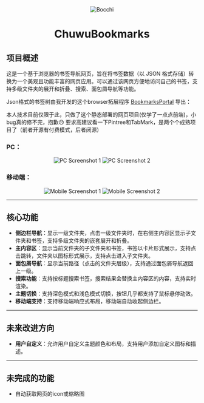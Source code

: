 <div align="center">
    <img src="https://github.com/user-attachments/assets/6e42f062-8cf9-4332-8d86-38ae92864233" alt="Bocchi">
    <h1>ChuwuBookmarks</h1>
</div>

## 项目概述

这是一个基于浏览器的书签导航网页，旨在将书签数据（以 JSON 格式存储）转换为一个美观且功能丰富的网页应用。可以通过该网页方便地访问自己的书签，支持多级文件夹的展开和折叠、搜索、面包屑导航等功能。

Json格式的书签树由我开发的这个browser拓展程序 [BookmarksPortal](https://github.com/HatsuChuwu/BookmarksPortal) 导出：

本人技术目前仅限于此，只做了这个静态部署的网页项目(仅学了一点点前端)，小bug真的修不完，抱歉😥
要求高建议看一下Pintree和TabMark，是两个个成熟项目了（前者开源有付费模式，后者闭源）

### PC：

<div align="center">
    <img src="https://github.com/user-attachments/assets/1432c882-c63b-47f2-b9ca-db3199253dee" alt="PC Screenshot 1">
    <img src="https://github.com/user-attachments/assets/26f70f91-5ec9-4585-a94f-52c690f5f0bc" alt="PC Screenshot 2">
</div>

### 移动端：

<div align="center">
    <img src="https://github.com/user-attachments/assets/a8302f6e-0dca-49bc-80ee-8792ba725fca" alt="Mobile Screenshot 1">
    <img src="https://github.com/user-attachments/assets/7267e7e6-5ff6-423e-85ef-ac670c1d2f31" alt="Mobile Screenshot 2">
</div>

---

## 核心功能

- **侧边栏导航**：显示一级文件夹，点击一级文件夹时，在右侧主内容区显示子文件夹和书签，支持多级文件夹的嵌套展开和折叠。
- **主内容区**：显示当前文件夹的子文件夹和书签，书签以卡片形式展示，支持点击跳转，文件夹以图标形式展示，支持点击进入子文件夹。
- **面包屑导航**：显示当前路径（点击的文件夹层级），支持通过面包屑导航返回上一级。
- **搜索功能**：支持按标题搜索书签，搜索结果会替换主内容区的内容，支持实时渲染。
- **主题切换**：支持深色模式和浅色模式切换，按钮几乎都支持了鼠标悬停动效。
- **移动端支持**：支持移动端响应式布局，移动端自动收起侧边栏。

---

## 未来改进方向

- **用户自定义**：允许用户自定义主题颜色和布局，支持用户添加自定义图标和描述。

---

## 未完成的功能

- 自动获取网页的icon或缩略图
